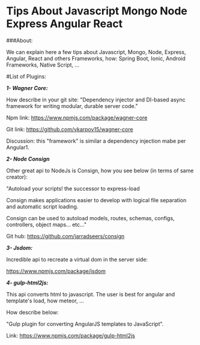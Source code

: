 # Tips About Javascript Mongo Node Express Angular React

###About:

We can explain here a few tips about Javascript, Mongo, Node, Express, Angular, React 
and others Frameworks, how: Spring Boot, Ionic, Android Frameworks, Native Script, ...


#List of Plugins:

<em><b>1- Wagner Core:</b></em>

How describe in your git site:
"Dependency injector and DI-based async framework for writing modular, durable server code."

Npm link: https://www.npmjs.com/package/wagner-core

Git link: https://github.com/vkarpov15/wagner-core

Discussion: this "framework" is similar a dependency injection mabe per Angular1.

<em><b>2- Node Consign</b></em>

Other great api to NodeJs is Consign, how you see below (in terms of same creator):

"Autoload your scripts! the successor to express-load

Consign makes applications easier to develop with logical file separation and automatic script loading.

Consign can be used to autoload models, routes, schemas, configs, controllers, object maps... etc..."


Git hub: https://github.com/jarradseers/consign

<em><b>3- Jsdom:</b></em>

Incredible api to recreate a virtual dom in the server side:

https://www.npmjs.com/package/jsdom


<em><b>4- gulp-html2js:</b></em>

This api converts html to javascript. The user is best for angular and template's load, how meteor, ...

How describe below:

"Gulp plugin for converting AngularJS templates to JavaScript".

Link: https://www.npmjs.com/package/gulp-html2js
